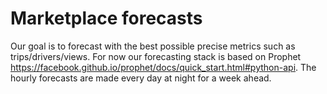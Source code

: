 # Marketplace forecasts
Our goal is to forecast with the best possible precise metrics such as trips/drivers/views.
For now our forecasting stack is based on Prophet https://facebook.github.io/prophet/docs/quick_start.html#python-api.
The hourly forecasts are made every day at night for a week ahead. 

